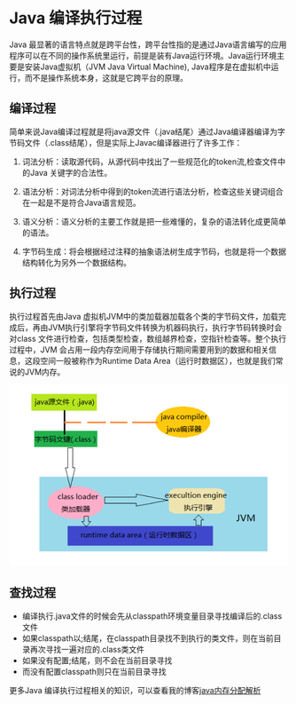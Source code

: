 # Java 编译执行过程

Java 最显著的语言特点就是跨平台性，跨平台性指的是通过Java语言编写的应用程序可以在不同的操作系统里运行，前提是装有Java运行环境。Java运行环境主要是安装Java虚拟机（JVM Java Virtual Machine),
Java程序是在虚拟机中运行，而不是操作系统本身，这就是它跨平台的原理。

## 编译过程

简单来说Java编译过程就是将java源文件（.java结尾）通过Java编译器编译为字节码文件（.class结尾），但是实际上Javac编译器进行了许多工作：

1. 词法分析：读取源代码，从源代码中找出了一些规范化的token流,检查文件中的Java 关键字的合法性。

2. 语法分析：对词法分析中得到的token流进行语法分析，检查这些关键词组合在一起是不是符合Java语言规范。

3. 语义分析：语义分析的主要工作就是把一些难懂的，复杂的语法转化成更简单的语法。

4. 字节码生成：将会根据经过注释的抽象语法树生成字节码，也就是将一个数据结构转化为另外一个数据结构。

## 执行过程

执行过程首先由Java 虚拟机JVM中的类加载器加载各个类的字节码文件，加载完成后，再由JVM执行引擎将字节码文件转换为机器码执行，执行字节码转换时会对class
文件进行检查，包括类型检查，数组越界检查，空指针检查等。整个执行过程中，JVM
会占用一段内存空间用于存储执行期间需要用到的数据和相关信息，这段空间一般被称作为Runtime Data Area（运行时数据区），也就是我们常说的JVM内存。

![java文件编译执行过程](_media/basic/javaCompiler.png)

## 查找过程

+ 编译执行.java文件的时候会先从classpath环境变量目录寻找编译后的.class文件
+ 如果classpath以;结尾，在classpath目录找不到执行的类文件，则在当前目录再次寻找一遍对应的.class类文件
+ 如果没有配置;结尾，则不会在当前目录寻找
+ 而没有配置classpath则只在当前目录寻找

更多Java 编译执行过程相关的知识，可以查看我的博客[java内存分配解析](http://www.blackj.site/2018/09/26/java%E5%86%85%E5%AD%98%E5%88%86%E9%85%8D%E8%A7%A3%E6%9E%90/)